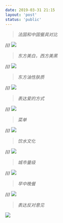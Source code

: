 ```yaml
---
date: 2019-03-31 21:15
layout: 'post'
status: 'public'
---
```


> *法国和中国餐具对比*

/// ![](https://github.com/elmace/cited_img/raw/master/img/IMG_1915.jpg)

> *东方美白，西方美黑*

/// ![](https://github.com/elmace/cited_img/raw/master/img/IMG_1916.jpg)

> *东方油性肤质*

/// ![](https://github.com/elmace/cited_img/raw/master/img/IMG_1917.jpg)

> *表达爱的方式*

/// ![](https://github.com/elmace/cited_img/raw/master/img/IMG_1918.jpg)

> *菜单*

/// ![](https://github.com/elmace/cited_img/raw/master/img/IMG_1919.jpg)

> *饮水文化*

/// ![](https://github.com/elmace/cited_img/raw/master/img/IMG_1920.jpg)

> *城市量级*

/// ![](https://github.com/elmace/cited_img/raw/master/img/IMG_1921.jpg)

> *早中晚餐*

/// ![](https://github.com/elmace/cited_img/raw/master/img/IMG_1922.jpg)

> *表达反对意见*

![](https://github.com/elmace/cited_img/raw/master/img/IMG_1923.jpg)